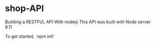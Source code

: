 # shop-API
Building a RESTFUL API With nodejs
This API was built with Node server 8.11
 
To get started, 
`npm init'